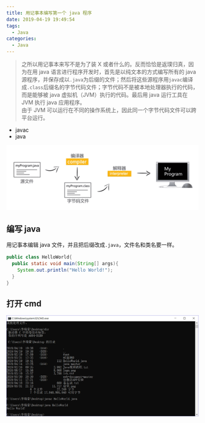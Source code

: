 ```yaml
---
title: 用记事本编写第一个 java 程序
date: 2019-04-19 19:49:54
tags:
  - Java
categories:
  - Java
---
```


> 之所以用记事本来写不是为了装 X 或者什么的。反而恰恰是返璞归真，因为在用 java 语言进行程序开发时，首先是以纯文本的方式编写所有的 java 源程序，并保存成以`.java`为后缀的文件；然后将这些源程序用`javac`编译成`.class`后缀名的字节代码文件；字节代码不是被本地处理器执行的代码，而是能够被 java 虚拟机（JVM）执行的代码。最后用 java 运行工具在 JVM 执行 java 应用程序。  
> 由于 JVM 可以运行在不同的操作系统上，因此同一个字节代码文件可以跨平台运行。

- javac
- java

<!--more-->

![hello](images/2.png)

## 编写 java

用记事本编辑 java 文件，并且把后缀改成`.java`，文件名和类名要一样。

```java
public class HelloWorld{
  public static void main(String[] args){
    System.out.println("Hello World!");
  }
}
```

## 打开 cmd

![cmd](images/1.png)
